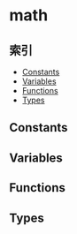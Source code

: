 
# math

## 索引

- [Constants](#constants)
- [Variables](#variables)
- [Functions](#functions)
- [Types](#types)

## Constants

## Variables

## Functions

## Types